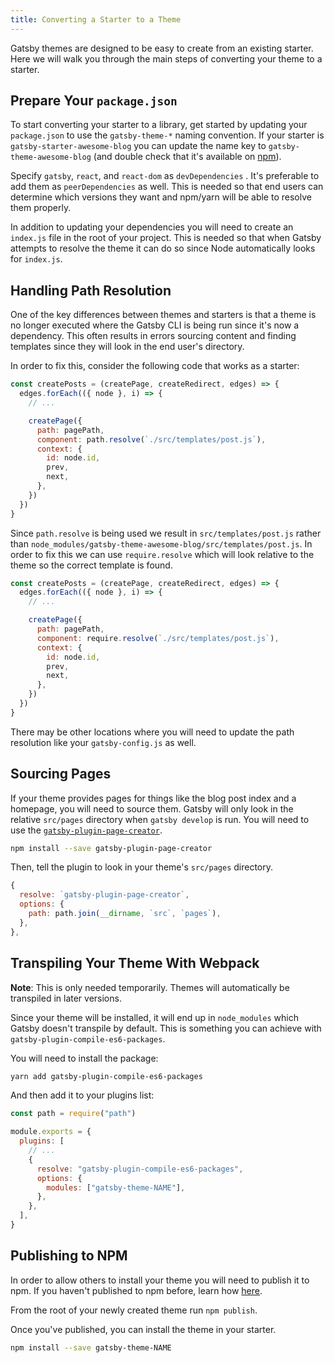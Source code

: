 ```yaml
---
title: Converting a Starter to a Theme
---
```


Gatsby themes are designed to be easy to create from an existing starter. Here we will walk you through the main steps of converting your theme to a starter.

## Prepare Your `package.json`

To start converting your starter to a library, get started by updating your `package.json` to use the `gatsby-theme-*` naming convention. If your starter is `gatsby-starter-awesome-blog` you can update the name key to `gatsby-theme-awesome-blog` (and double check that it's available on [npm](https://npmjs.com)).

Specify `gatsby`, `react`, and `react-dom` as `devDependencies` . It's preferable to add them as `peerDependencies` as well. This is needed so that end users can determine which versions they want and npm/yarn will be able to resolve them properly.

In addition to updating your dependencies you will need to create an `index.js` file in the root of your project. This is needed so that when Gatsby attempts to resolve the theme it can do so since Node automatically looks for `index.js`.

## Handling Path Resolution

One of the key differences between themes and starters is that a theme is no longer executed where the Gatsby CLI is being run since it's now a dependency. This often results in errors sourcing content and finding templates since they will look in the end user's directory.

In order to fix this, consider the following code that works as a starter:

```js
const createPosts = (createPage, createRedirect, edges) => {
  edges.forEach(({ node }, i) => {
    // ...

    createPage({
      path: pagePath,
      component: path.resolve(`./src/templates/post.js`),
      context: {
        id: node.id,
        prev,
        next,
      },
    })
  })
}
```

Since `path.resolve` is being used we result in `src/templates/post.js` rather than `node_modules/gatsby-theme-awesome-blog/src/templates/post.js`. In order to fix this we can use `require.resolve` which will look relative to the theme so the correct template is found.

```js
const createPosts = (createPage, createRedirect, edges) => {
  edges.forEach(({ node }, i) => {
    // ...

    createPage({
      path: pagePath,
      component: require.resolve(`./src/templates/post.js`),
      context: {
        id: node.id,
        prev,
        next,
      },
    })
  })
}
```

There may be other locations where you will need to update the path resolution like your `gatsby-config.js` as well.

## Sourcing Pages

If your theme provides pages for things like the blog post index and a homepage, you will need to source them.
Gatsby will only look in the relative `src/pages` directory when `gatsby develop` is run.
You will need to use the [`gatsby-plugin-page-creator`](/packages/gatsby-plugin-page-creator/).

```sh
npm install --save gatsby-plugin-page-creator
```

Then, tell the plugin to look in your theme's `src/pages` directory.

```js:title=gatsby-config.js
{
  resolve: `gatsby-plugin-page-creator`,
  options: {
    path: path.join(__dirname, `src`, `pages`),
  },
},
```

## Transpiling Your Theme With Webpack

**Note**: This is only needed temporarily. Themes will automatically be transpiled in later versions.

Since your theme will be installed, it will end up in `node_modules` which Gatsby doesn't transpile by default.
This is something you can achieve with `gatsby-plugin-compile-es6-packages`.

You will need to install the package:

```sh
yarn add gatsby-plugin-compile-es6-packages
```

And then add it to your plugins list:

```js:title=gatsby-config.js
const path = require("path")

module.exports = {
  plugins: [
    // ...
    {
      resolve: "gatsby-plugin-compile-es6-packages",
      options: {
        modules: ["gatsby-theme-NAME"],
      },
    },
  ],
}
```

## Publishing to NPM

In order to allow others to install your theme you will need to publish it to npm. If you haven't published to npm before, learn how [here](https://docs.npmjs.com/packages-and-modules/contributing-packages-to-the-registry).

From the root of your newly created theme run `npm publish`.

Once you've published, you can install the theme in your starter.

```sh
npm install --save gatsby-theme-NAME
```
